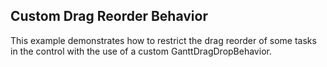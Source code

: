 ## Custom Drag Reorder Behavior
This example demonstrates how to restrict the drag reorder of some tasks in the control with the use of a custom GanttDragDropBehavior.

[//]: <keywords:tasks, restrict, ganttdragdropbehavior, drag, drop, behavior>